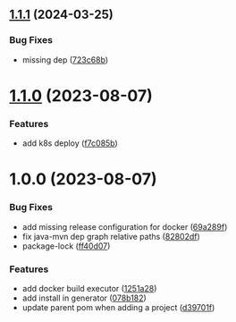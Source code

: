 ## [1.1.1](https://github.com/dubemarcantoine/nx-dev-tools/compare/docker/v1.1.0...docker/v1.1.1) (2024-03-25)


### Bug Fixes

* missing dep ([723c68b](https://github.com/dubemarcantoine/nx-dev-tools/commit/723c68b520683cdf99b82c76b5d32d56bdfda61c))

# [1.1.0](https://github.com/dubemarcantoine/nx-dev-tools/compare/docker/v1.0.0...docker/v1.1.0) (2023-08-07)


### Features

* add k8s deploy ([f7c085b](https://github.com/dubemarcantoine/nx-dev-tools/commit/f7c085b2b2c5793ee0a12c608311e2c96447a7b4))

# 1.0.0 (2023-08-07)


### Bug Fixes

* add missing release configuration for docker ([69a289f](https://github.com/dubemarcantoine/nx-dev-tools/commit/69a289f4d5fa88e35a767190b087430d7c774b31))
* fix java-mvn dep graph relative paths ([82802df](https://github.com/dubemarcantoine/nx-dev-tools/commit/82802dfea9ec4c2e910c42a1dcabdf4ebf111c7f))
* package-lock ([ff40d07](https://github.com/dubemarcantoine/nx-dev-tools/commit/ff40d07ce36ebe523662b9ff4775d36a275ddde0))


### Features

* add docker build executor ([1251a28](https://github.com/dubemarcantoine/nx-dev-tools/commit/1251a28925fa3435ac1d75da7fe323c370296f02))
* add install in generator ([078b182](https://github.com/dubemarcantoine/nx-dev-tools/commit/078b182d64500c9bf9ef6f927223ab55d00838c7))
* update parent pom when adding a project ([d39701f](https://github.com/dubemarcantoine/nx-dev-tools/commit/d39701f3a1252c64f0b78c10da2023a179fe1592))
